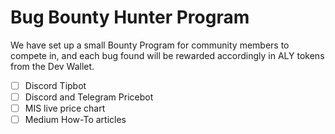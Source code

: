 # Bug Bounty Hunter Program

We have set up a small Bounty Program for community members to compete in, and each bug found will be rewarded accordingly in ALY tokens from the Dev Wallet.

* [ ] Discord Tipbot
* [ ] Discord and Telegram Pricebot
* [ ] MIS live price chart
* [ ] Medium How-To articles
